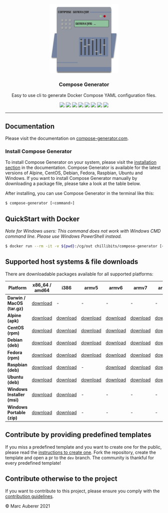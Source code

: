 <p align="center">
  <img alt="Compose Generator Logo" src="./docs/docs/static/avatar.png" height="220" />
  <h3 align="center">Compose Generator</h3>
  <p align="center">Easy to use cli to generate Docker Compose YAML configuration files.</p>
  <p align="center">
    <a target="_blank" href="https://github.com/compose-generator/compose-generator/releases/latest"><img src="https://img.shields.io/github/v/release/compose-generator/compose-generator?include_prereleases"></a>
    <a target="_blank" href="https://hub.docker.com/r/chillibits/compose-generator"><img src="https://img.shields.io/docker/pulls/chillibits/compose-generator"></a>
    <a target="_blank" href="./.github/workflows/ci.yml"><img src="https://github.com/compose-generator/compose-generator/workflows/Go%20CI/badge.svg"></a>
    <a target="_blank" href="./.github/workflows/codeql-analysis.yml"><img src="https://github.com/compose-generator/compose-generator/actions/workflows/codeql-analysis.yml/badge.svg"></a>
    <a target="_blank" href="https://goreportcard.com/report/github.com/compose-generator/compose-generator"><img src="https://goreportcard.com/badge/github.com/compose-generator/compose-generator"></a>
    <a href="https://codecov.io/gh/compose-generator/compose-generator"><img src="https://codecov.io/gh/compose-generator/compose-generator/branch/main/graph/badge.svg?token=r9pWf0GCXg"/></a>
    <a target="_blank" href="https://makeapullrequest.com"><img src="https://img.shields.io/badge/PRs-welcome-brightgreen.svg"></a>
    <a target="_blank" href="./LICENSE.md"><img src="https://img.shields.io/github/license/compose-generator/compose-generator"></a>
  </p>
</p>

---

## Documentation
Please visit the documentation on [compose-generator.com](https://www.compose-generator.com).

### Install Compose Generator
To install Compose Generator on your system, please visit the [installation section](https://www.compose-generator.com/install/linux/) in the documentation. Compose Generator is available for the latest versions of Alpine, CentOS, Debian, Fedora, Raspbian, Ubuntu and Windows. If you want to install Compose Generator manually by downloading a package file, please take a look at the table below.

After installing, you can use Compose Generator in the terminal like this:
```sh
$ compose-generator [<command>]
```

## QuickStart with Docker
*Note for Windows users: This command does not work with Windows CMD command line. Please use Windows PowerShell instead.*

```sh
$ docker run --rm -it -v ${pwd}:/cg/out chillibits/compose-generator [<command>]
```

## Supported host systems & file downloads
There are downloadable packages available for all supported platforms:

| **Platform**                | **x86_64 / amd64**                                                                     | **i386**                                                                             | **armv5**                                                                              | **armv6**                                                                              | **armv7**                                                                              | **arm64**                                                                              |
|-----------------------------|----------------------------------------------------------------------------------------|--------------------------------------------------------------------------------------|----------------------------------------------------------------------------------------|----------------------------------------------------------------------------------------|----------------------------------------------------------------------------------------|----------------------------------------------------------------------------------------|
| **Darwin / MacOS (tar.gz)** | [download](../../releases/download/0.9.0/compose-generator_0.9.0_darwin_amd64.tar.gz)  | -                                                                                    | -                                                                                      | -                                                                                      | -                                                                                      | -                                                                                      |
| **Alpine (apk)**            | [download](../../releases/download/0.9.0/compose-generator_0.9.0_linux_amd64.apk)      | [download](../../releases/download/0.9.0/compose-generator_0.9.0_linux_386.apk)      | [download](../../releases/download/0.9.0/compose-generator_0.9.0_linux_armv5.apk)      | [download](../../releases/download/0.9.0/compose-generator_0.9.0_linux_armv6.apk)      | [download](../../releases/download/0.9.0/compose-generator_0.9.0_linux_armv7.apk)      | [download](../../releases/download/0.9.0/compose-generator_0.9.0_linux_arm64.apk)      |
| **CentOS (rpm)**            | [download](../../releases/download/0.9.0/compose-generator_0.9.0_linux_amd64.rpm)      | [download](../../releases/download/0.9.0/compose-generator_0.9.0_linux_386.rpm)      | [download](../../releases/download/0.9.0/compose-generator_0.9.0_linux_armv5.rpm)      | [download](../../releases/download/0.9.0/compose-generator_0.9.0_linux_armv6.rpm)      | [download](../../releases/download/0.9.0/compose-generator_0.9.0_linux_armv7.rpm)      | [download](../../releases/download/0.9.0/compose-generator_0.9.0_linux_arm64.rpm)      |
| **Debian (deb)**            | [download](../../releases/download/0.9.0/compose-generator_0.9.0_linux_amd64.deb)      | [download](../../releases/download/0.9.0/compose-generator_0.9.0_linux_386.deb)      | [download](../../releases/download/0.9.0/compose-generator_0.9.0_linux_armv5.deb)      | [download](../../releases/download/0.9.0/compose-generator_0.9.0_linux_armv6.deb)      | [download](../../releases/download/0.9.0/compose-generator_0.9.0_linux_armv7.deb)      | [download](../../releases/download/0.9.0/compose-generator_0.9.0_linux_arm64.deb)      |
| **Fedora (rpm)**            | [download](../../releases/download/0.9.0/compose-generator_0.9.0_linux_amd64.rpm)      | [download](../../releases/download/0.9.0/compose-generator_0.9.0_linux_386.rpm)      | [download](../../releases/download/0.9.0/compose-generator_0.9.0_linux_armv5.rpm)      | [download](../../releases/download/0.9.0/compose-generator_0.9.0_linux_armv6.rpm)      | [download](../../releases/download/0.9.0/compose-generator_0.9.0_linux_armv7.rpm)      | [download](../../releases/download/0.9.0/compose-generator_0.9.0_linux_arm64.rpm)      |
| **Raspbian (deb)**          | [download](../../releases/download/0.9.0/compose-generator_0.9.0_linux_amd64.deb)      | [download](../../releases/download/0.9.0/compose-generator_0.9.0_linux_386.deb)      | -                                                                                      | [download](../../releases/download/0.9.0/compose-generator_0.9.0_linux_armv6.deb)      | [download](../../releases/download/0.9.0/compose-generator_0.9.0_linux_armv7.deb)      | [download](../../releases/download/0.9.0/compose-generator_0.9.0_linux_arm64.deb)      |
| **Ubuntu (deb)**            | [download](../../releases/download/0.9.0/compose-generator_0.9.0_linux_amd64.deb)      | [download](../../releases/download/0.9.0/compose-generator_0.9.0_linux_386.deb)      | [download](../../releases/download/0.9.0/compose-generator_0.9.0_linux_armv5.deb)      | [download](../../releases/download/0.9.0/compose-generator_0.9.0_linux_armv6.deb)      | [download](../../releases/download/0.9.0/compose-generator_0.9.0_linux_armv7.deb)      | [download](../../releases/download/0.9.0/compose-generator_0.9.0_linux_arm64.deb)      |
| **Windows Installer (msi)** | [download](../../releases/download/0.9.0/compose-generator_0.9.0_x64_setup.msi)        | [download](../../releases/download/0.9.0/compose-generator_0.9.0_x86_setup.msi)      | -                                                                                      | -                                                                                      | -                                                                                      | -                                                                                      |
| **Windows Portable (zip)**  | [download](../../releases/download/0.9.0/compose-generator_0.9.0_windows_amd64.zip)    | [download](../../releases/download/0.9.0/compose-generator_0.9.0_windows_386.zip)    | -                                                                                      | -                                                                                      | -                                                                                      | -                                                                                      |

## Contribute by providing predefined templates
If you miss a predefined template and you want to create one for the public, please read the [instructions to create one](./predefined-services/README.md). Fork the repository, create the template and open a pr to the `dev` branch.
The community is thankful for every predefined template!

## Contribute otherwise to the project
If you want to contribute to this project, please ensure you comply with the [contribution guidelines](CONTRIBUTING.md).

© Marc Auberer 2021

